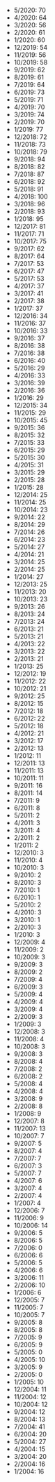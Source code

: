 *  5/2020: 70
*  4/2020: 64
*  3/2020: 56
*  2/2020: 61
*  1/2020: 60
*  12/2019: 54
*  11/2019: 56
*  10/2019: 58
*  9/2019: 62
*  8/2019: 61
*  7/2019: 64
*  6/2019: 73
*  5/2019: 71
*  4/2019: 70
*  3/2019: 74
*  2/2019: 70
*  1/2019: 77
*  12/2018: 72
*  11/2018: 73
*  10/2018: 79
*  9/2018: 94
*  8/2018: 82
*  7/2018: 87
*  6/2018: 92
*  5/2018: 91
*  4/2018: 100
*  3/2018: 96
*  2/2018: 93
*  1/2018: 95
*  12/2017: 81
*  11/2017: 71
*  10/2017: 75
*  9/2017: 62
*  8/2017: 64
*  7/2017: 53
*  6/2017: 47
*  5/2017: 53
*  4/2017: 37
*  3/2017: 41
*  2/2017: 38
*  1/2017: 37
*  12/2016: 34
*  11/2016: 37
*  10/2016: 33
*  9/2016: 37
*  8/2016: 38
*  7/2016: 38
*  6/2016: 40
*  5/2016: 29
*  4/2016: 33
*  3/2016: 39
*  2/2016: 36
*  1/2016: 29
*  12/2015: 34
*  11/2015: 29
*  10/2015: 45
*  9/2015: 36
*  8/2015: 32
*  7/2015: 33
*  6/2015: 29
*  5/2015: 30
*  4/2015: 31
*  3/2015: 29
*  2/2015: 28
*  1/2015: 28
*  12/2014: 25
*  11/2014: 25
*  10/2014: 23
*  9/2014: 22
*  8/2014: 29
*  7/2014: 26
*  6/2014: 23
*  5/2014: 27
*  4/2014: 21
*  3/2014: 25
*  2/2014: 25
*  1/2014: 27
*  12/2013: 25
*  11/2013: 20
*  10/2013: 23
*  9/2013: 26
*  8/2013: 24
*  7/2013: 24
*  6/2013: 21
*  5/2013: 21
*  4/2013: 22
*  3/2013: 22
*  2/2013: 21
*  1/2013: 25
*  12/2012: 19
*  11/2012: 22
*  10/2012: 21
*  9/2012: 25
*  8/2012: 15
*  7/2012: 18
*  6/2012: 22
*  5/2012: 18
*  4/2012: 21
*  3/2012: 17
*  2/2012: 13
*  1/2012: 11
*  12/2011: 13
*  11/2011: 13
*  10/2011: 11
*  9/2011: 16
*  8/2011: 14
*  7/2011: 9
*  6/2011: 8
*  5/2011: 2
*  4/2011: 3
*  3/2011: 4
*  2/2011: 2
*  1/2011: 2
*  12/2010: 3
*  11/2010: 4
*  10/2010: 3
*  9/2010: 2
*  8/2010: 3
*  7/2010: 1
*  6/2010: 1
*  5/2010: 2
*  4/2010: 3
*  3/2010: 1
*  2/2010: 3
*  1/2010: 3
*  12/2009: 4
*  11/2009: 2
*  10/2009: 3
*  9/2009: 3
*  8/2009: 2
*  7/2009: 4
*  6/2009: 3
*  5/2009: 4
*  4/2009: 4
*  3/2009: 4
*  2/2009: 3
*  1/2009: 3
*  12/2008: 3
*  11/2008: 4
*  10/2008: 3
*  9/2008: 3
*  8/2008: 4
*  7/2008: 2
*  6/2008: 2
*  5/2008: 4
*  4/2008: 4
*  3/2008: 9
*  2/2008: 8
*  1/2008: 9
*  12/2007: 8
*  11/2007: 13
*  10/2007: 7
*  9/2007: 5
*  8/2007: 4
*  7/2007: 7
*  6/2007: 3
*  5/2007: 7
*  4/2007: 6
*  3/2007: 4
*  2/2007: 4
*  1/2007: 4
*  12/2006: 7
*  11/2006: 9
*  10/2006: 14
*  9/2006: 5
*  8/2006: 5
*  7/2006: 0
*  6/2006: 6
*  5/2006: 5
*  4/2006: 6
*  3/2006: 11
*  2/2006: 10
*  1/2006: 6
*  12/2005: 7
*  11/2005: 7
*  10/2005: 7
*  9/2005: 8
*  8/2005: 8
*  7/2005: 9
*  6/2005: 9
*  5/2005: 0
*  4/2005: 10
*  3/2005: 9
*  2/2005: 0
*  1/2005: 10
*  12/2004: 11
*  11/2004: 12
*  10/2004: 12
*  9/2004: 12
*  8/2004: 13
*  7/2004: 41
*  6/2004: 20
*  5/2004: 27
*  4/2004: 15
*  3/2004: 20
*  2/2004: 16
*  1/2004: 16